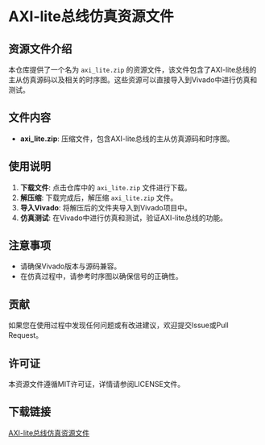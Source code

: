 # AXI-lite总线仿真资源文件

## 资源文件介绍

本仓库提供了一个名为 `axi_lite.zip` 的资源文件，该文件包含了AXI-lite总线的主从仿真源码以及相关的时序图。这些资源可以直接导入到Vivado中进行仿真和测试。

## 文件内容

- **axi_lite.zip**: 压缩文件，包含AXI-lite总线的主从仿真源码和时序图。

## 使用说明

1. **下载文件**: 点击仓库中的 `axi_lite.zip` 文件进行下载。
2. **解压缩**: 下载完成后，解压缩 `axi_lite.zip` 文件。
3. **导入Vivado**: 将解压后的文件夹导入到Vivado项目中。
4. **仿真测试**: 在Vivado中进行仿真和测试，验证AXI-lite总线的功能。

## 注意事项

- 请确保Vivado版本与源码兼容。
- 在仿真过程中，请参考时序图以确保信号的正确性。

## 贡献

如果您在使用过程中发现任何问题或有改进建议，欢迎提交Issue或Pull Request。

## 许可证

本资源文件遵循MIT许可证，详情请参阅LICENSE文件。

## 下载链接

[AXI-lite总线仿真资源文件](https://pan.quark.cn/s/d9d152291b02)